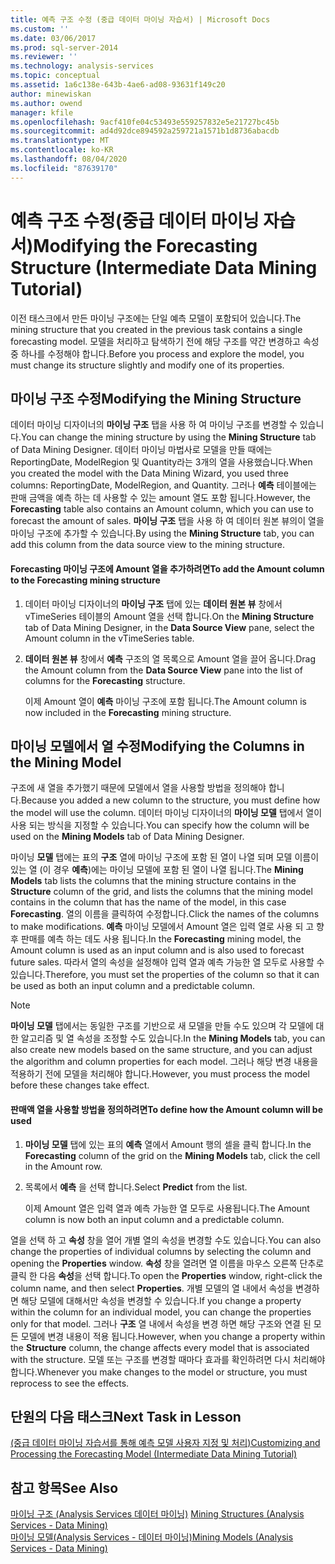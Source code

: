 ```yaml
---
title: 예측 구조 수정 (중급 데이터 마이닝 자습서) | Microsoft Docs
ms.custom: ''
ms.date: 03/06/2017
ms.prod: sql-server-2014
ms.reviewer: ''
ms.technology: analysis-services
ms.topic: conceptual
ms.assetid: 1a6c138e-643b-4ae6-ad08-93631f149c20
author: minewiskan
ms.author: owend
manager: kfile
ms.openlocfilehash: 9acf410fe04c53493e559257832e5e21727bc45b
ms.sourcegitcommit: ad4d92dce894592a259721a1571b1d8736abacdb
ms.translationtype: MT
ms.contentlocale: ko-KR
ms.lasthandoff: 08/04/2020
ms.locfileid: "87639170"
---
```

# <a name="modifying-the-forecasting-structure-intermediate-data-mining-tutorial"></a><span data-ttu-id="ac11a-102">예측 구조 수정(중급 데이터 마이닝 자습서)</span><span class="sxs-lookup"><span data-stu-id="ac11a-102">Modifying the Forecasting Structure (Intermediate Data Mining Tutorial)</span></span>
  <span data-ttu-id="ac11a-103">이전 태스크에서 만든 마이닝 구조에는 단일 예측 모델이 포함되어 있습니다.</span><span class="sxs-lookup"><span data-stu-id="ac11a-103">The mining structure that you created in the previous task contains a single forecasting model.</span></span> <span data-ttu-id="ac11a-104">모델을 처리하고 탐색하기 전에 해당 구조를 약간 변경하고 속성 중 하나를 수정해야 합니다.</span><span class="sxs-lookup"><span data-stu-id="ac11a-104">Before you process and explore the model, you must change its structure slightly and modify one of its properties.</span></span>  
  
## <a name="modifying-the-mining-structure"></a><span data-ttu-id="ac11a-105">마이닝 구조 수정</span><span class="sxs-lookup"><span data-stu-id="ac11a-105">Modifying the Mining Structure</span></span>  
 <span data-ttu-id="ac11a-106">데이터 마이닝 디자이너의 **마이닝 구조** 탭을 사용 하 여 마이닝 구조를 변경할 수 있습니다.</span><span class="sxs-lookup"><span data-stu-id="ac11a-106">You can change the mining structure by using the **Mining Structure** tab of Data Mining Designer.</span></span> <span data-ttu-id="ac11a-107">데이터 마이닝 마법사로 모델을 만들 때에는 ReportingDate, ModelRegion 및 Quantity라는 3개의 열을 사용했습니다.</span><span class="sxs-lookup"><span data-stu-id="ac11a-107">When you created the model with the Data Mining Wizard, you used three columns: ReportingDate, ModelRegion, and Quantity.</span></span> <span data-ttu-id="ac11a-108">그러나 **예측** 테이블에는 판매 금액을 예측 하는 데 사용할 수 있는 amount 열도 포함 됩니다.</span><span class="sxs-lookup"><span data-stu-id="ac11a-108">However, the **Forecasting** table also contains an Amount column, which you can use to forecast the amount of sales.</span></span> <span data-ttu-id="ac11a-109">**마이닝 구조** 탭을 사용 하 여 데이터 원본 뷰의이 열을 마이닝 구조에 추가할 수 있습니다.</span><span class="sxs-lookup"><span data-stu-id="ac11a-109">By using the **Mining Structure** tab, you can add this column from the data source view to the mining structure.</span></span>  
  
#### <a name="to-add-the-amount-column-to-the-forecasting-mining-structure"></a><span data-ttu-id="ac11a-110">Forecasting 마이닝 구조에 Amount 열을 추가하려면</span><span class="sxs-lookup"><span data-stu-id="ac11a-110">To add the Amount column to the Forecasting mining structure</span></span>  
  
1.  <span data-ttu-id="ac11a-111">데이터 마이닝 디자이너의 **마이닝 구조** 탭에 있는 **데이터 원본 뷰** 창에서 vTimeSeries 테이블의 Amount 열을 선택 합니다.</span><span class="sxs-lookup"><span data-stu-id="ac11a-111">On the **Mining Structure** tab of Data Mining Designer, in the **Data Source View** pane, select the Amount column in the vTimeSeries table.</span></span>  
  
2.  <span data-ttu-id="ac11a-112">**데이터 원본 뷰** 창에서 **예측** 구조의 열 목록으로 Amount 열을 끌어 옵니다.</span><span class="sxs-lookup"><span data-stu-id="ac11a-112">Drag the Amount column from the **Data Source View** pane into the list of columns for the **Forecasting** structure.</span></span>  
  
     <span data-ttu-id="ac11a-113">이제 Amount 열이 **예측** 마이닝 구조에 포함 됩니다.</span><span class="sxs-lookup"><span data-stu-id="ac11a-113">The Amount column is now included in the **Forecasting** mining structure.</span></span>  
  
## <a name="modifying-the-columns-in-the-mining-model"></a><span data-ttu-id="ac11a-114">마이닝 모델에서 열 수정</span><span class="sxs-lookup"><span data-stu-id="ac11a-114">Modifying the Columns in the Mining Model</span></span>  
 <span data-ttu-id="ac11a-115">구조에 새 열을 추가했기 때문에 모델에서 열을 사용할 방법을 정의해야 합니다.</span><span class="sxs-lookup"><span data-stu-id="ac11a-115">Because you added a new column to the structure, you must define how the model will use the column.</span></span> <span data-ttu-id="ac11a-116">데이터 마이닝 디자이너의 **마이닝 모델** 탭에서 열이 사용 되는 방식을 지정할 수 있습니다.</span><span class="sxs-lookup"><span data-stu-id="ac11a-116">You can specify how the column will be used on the **Mining Models** tab of Data Mining Designer.</span></span>  
  
 <span data-ttu-id="ac11a-117">마이닝 **모델** 탭에는 표의 **구조** 열에 마이닝 구조에 포함 된 열이 나열 되며 모델 이름이 있는 열 (이 경우 **예측**)에는 마이닝 모델에 포함 된 열이 나열 됩니다.</span><span class="sxs-lookup"><span data-stu-id="ac11a-117">The **Mining Models** tab lists the columns that the mining structure contains in the **Structure** column of the grid, and lists the columns that the mining model contains in the column that has the name of the model, in this case **Forecasting**.</span></span> <span data-ttu-id="ac11a-118">열의 이름을 클릭하여 수정합니다.</span><span class="sxs-lookup"><span data-stu-id="ac11a-118">Click the names of the columns to make modifications.</span></span> <span data-ttu-id="ac11a-119">**예측** 마이닝 모델에서 Amount 열은 입력 열로 사용 되 고 향후 판매를 예측 하는 데도 사용 됩니다.</span><span class="sxs-lookup"><span data-stu-id="ac11a-119">In the **Forecasting** mining model, the Amount column is used as an input column and is also used to forecast future sales.</span></span> <span data-ttu-id="ac11a-120">따라서 열의 속성을 설정해야 입력 열과 예측 가능한 열 모두로 사용할 수 있습니다.</span><span class="sxs-lookup"><span data-stu-id="ac11a-120">Therefore, you must set the properties of the column so that it can be used as both an input column and a predictable column.</span></span>  
  
> [!NOTE]  
>  <span data-ttu-id="ac11a-121">**마이닝 모델** 탭에서는 동일한 구조를 기반으로 새 모델을 만들 수도 있으며 각 모델에 대 한 알고리즘 및 열 속성을 조정할 수도 있습니다.</span><span class="sxs-lookup"><span data-stu-id="ac11a-121">In the **Mining Models** tab, you can also create new models based on the same structure, and you can adjust the algorithm and column properties for each model.</span></span> <span data-ttu-id="ac11a-122">그러나 해당 변경 내용을 적용하기 전에 모델을 처리해야 합니다.</span><span class="sxs-lookup"><span data-stu-id="ac11a-122">However, you must process the model before these changes take effect.</span></span>  
  
#### <a name="to-define-how-the-amount-column-will-be-used"></a><span data-ttu-id="ac11a-123">판매액 열을 사용할 방법을 정의하려면</span><span class="sxs-lookup"><span data-stu-id="ac11a-123">To define how the Amount column will be used</span></span>  
  
1.  <span data-ttu-id="ac11a-124">**마이닝 모델** 탭에 있는 표의 **예측** 열에서 Amount 행의 셀을 클릭 합니다.</span><span class="sxs-lookup"><span data-stu-id="ac11a-124">In the **Forecasting** column of the grid on the **Mining Models** tab, click the cell in the Amount row.</span></span>  
  
2.  <span data-ttu-id="ac11a-125">목록에서 **예측** 을 선택 합니다.</span><span class="sxs-lookup"><span data-stu-id="ac11a-125">Select **Predict** from the list.</span></span>  
  
     <span data-ttu-id="ac11a-126">이제 Amount 열은 입력 열과 예측 가능한 열 모두로 사용됩니다.</span><span class="sxs-lookup"><span data-stu-id="ac11a-126">The Amount column is now both an input column and a predictable column.</span></span>  
  
 <span data-ttu-id="ac11a-127">열을 선택 하 고 **속성** 창을 열어 개별 열의 속성을 변경할 수도 있습니다.</span><span class="sxs-lookup"><span data-stu-id="ac11a-127">You can also change the properties of individual columns by selecting the column and opening the **Properties** window.</span></span> <span data-ttu-id="ac11a-128">**속성** 창을 열려면 열 이름을 마우스 오른쪽 단추로 클릭 한 다음 **속성**을 선택 합니다.</span><span class="sxs-lookup"><span data-stu-id="ac11a-128">To open the **Properties** window, right-click the column name, and then select **Properties**.</span></span> <span data-ttu-id="ac11a-129">개별 모델의 열 내에서 속성을 변경하면 해당 모델에 대해서만 속성을 변경할 수 있습니다.</span><span class="sxs-lookup"><span data-stu-id="ac11a-129">If you change a property within the column for an individual model, you can change the properties only for that model.</span></span> <span data-ttu-id="ac11a-130">그러나 **구조** 열 내에서 속성을 변경 하면 해당 구조와 연결 된 모든 모델에 변경 내용이 적용 됩니다.</span><span class="sxs-lookup"><span data-stu-id="ac11a-130">However, when you change a property within the **Structure** column, the change affects every model that is associated with the structure.</span></span> <span data-ttu-id="ac11a-131">모델 또는 구조를 변경할 때마다 효과를 확인하려면 다시 처리해야 합니다.</span><span class="sxs-lookup"><span data-stu-id="ac11a-131">Whenever you make changes to the model or structure, you must reprocess to see the effects.</span></span>  
  
## <a name="next-task-in-lesson"></a><span data-ttu-id="ac11a-132">단원의 다음 태스크</span><span class="sxs-lookup"><span data-stu-id="ac11a-132">Next Task in Lesson</span></span>  
 [<span data-ttu-id="ac11a-133">&#40;중급 데이터 마이닝 자습서를 통해 예측 모델 사용자 지정 및 처리&#41;</span><span class="sxs-lookup"><span data-stu-id="ac11a-133">Customizing and Processing the Forecasting Model &#40;Intermediate Data Mining Tutorial&#41;</span></span>](../../2014/tutorials/customize-process-forecasting-model-intermediate-data-mining-tutorial.md)  
  
## <a name="see-also"></a><span data-ttu-id="ac11a-134">참고 항목</span><span class="sxs-lookup"><span data-stu-id="ac11a-134">See Also</span></span>  
 <span data-ttu-id="ac11a-135">[마이닝 구조 &#40;Analysis Services 데이터 마이닝&#41;](../../2014/analysis-services/data-mining/mining-structures-analysis-services-data-mining.md) </span><span class="sxs-lookup"><span data-stu-id="ac11a-135">[Mining Structures &#40;Analysis Services - Data Mining&#41;](../../2014/analysis-services/data-mining/mining-structures-analysis-services-data-mining.md) </span></span>  
 [<span data-ttu-id="ac11a-136">마이닝 모델&#40;Analysis Services - 데이터 마이닝&#41;</span><span class="sxs-lookup"><span data-stu-id="ac11a-136">Mining Models &#40;Analysis Services - Data Mining&#41;</span></span>](../../2014/analysis-services/data-mining/mining-models-analysis-services-data-mining.md)  
  
  
